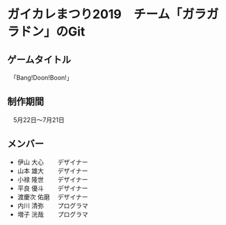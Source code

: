# 	ガイカレまつり2019　チーム「ガラガラドン」のGit

## ゲームタイトル
　「Bang!Doon!Boon!」

## 制作期間  
　5月22日～7月21日
## メンバー
* 伊山 大心　　 デザイナー　　
* 山本 雄大　　 デザイナー
* 小禄 隆世　　 デザイナー
* 平良 優斗　　 デザイナー
* 渡慶次 佑磨　 デザイナー
* 内川 清弥 　　プログラマ
* 増子 洸哉 　　プログラマ


